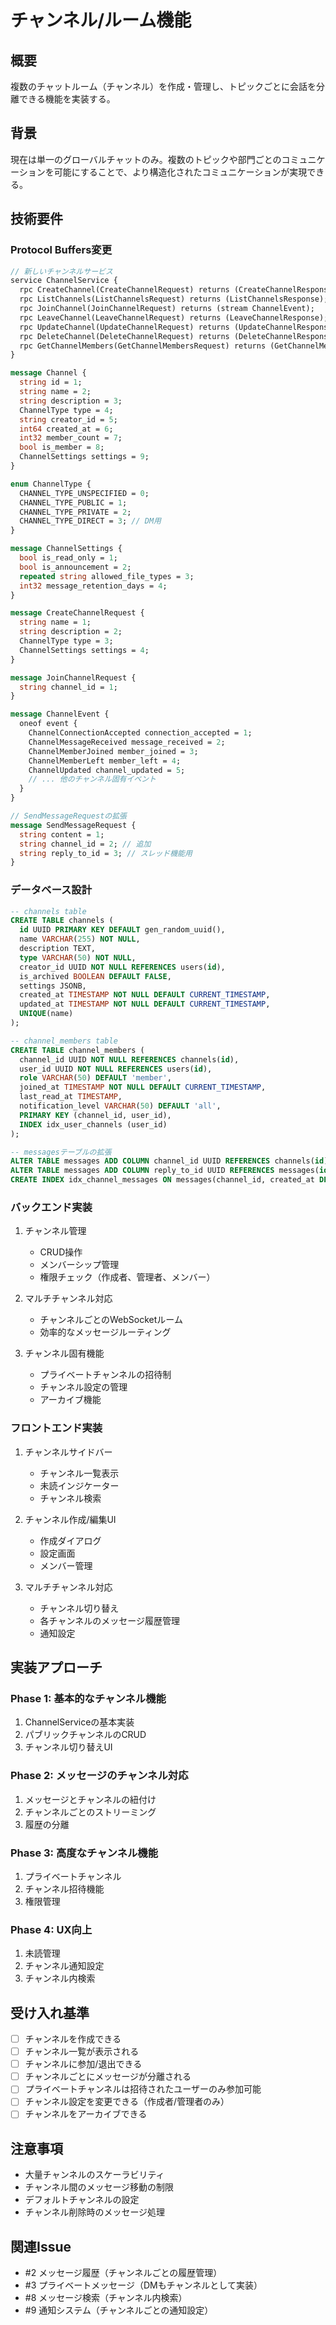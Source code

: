 # チャンネル/ルーム機能

## 概要
複数のチャットルーム（チャンネル）を作成・管理し、トピックごとに会話を分離できる機能を実装する。

## 背景
現在は単一のグローバルチャットのみ。複数のトピックや部門ごとのコミュニケーションを可能にすることで、より構造化されたコミュニケーションが実現できる。

## 技術要件

### Protocol Buffers変更
```proto
// 新しいチャンネルサービス
service ChannelService {
  rpc CreateChannel(CreateChannelRequest) returns (CreateChannelResponse);
  rpc ListChannels(ListChannelsRequest) returns (ListChannelsResponse);
  rpc JoinChannel(JoinChannelRequest) returns (stream ChannelEvent);
  rpc LeaveChannel(LeaveChannelRequest) returns (LeaveChannelResponse);
  rpc UpdateChannel(UpdateChannelRequest) returns (UpdateChannelResponse);
  rpc DeleteChannel(DeleteChannelRequest) returns (DeleteChannelResponse);
  rpc GetChannelMembers(GetChannelMembersRequest) returns (GetChannelMembersResponse);
}

message Channel {
  string id = 1;
  string name = 2;
  string description = 3;
  ChannelType type = 4;
  string creator_id = 5;
  int64 created_at = 6;
  int32 member_count = 7;
  bool is_member = 8;
  ChannelSettings settings = 9;
}

enum ChannelType {
  CHANNEL_TYPE_UNSPECIFIED = 0;
  CHANNEL_TYPE_PUBLIC = 1;
  CHANNEL_TYPE_PRIVATE = 2;
  CHANNEL_TYPE_DIRECT = 3; // DM用
}

message ChannelSettings {
  bool is_read_only = 1;
  bool is_announcement = 2;
  repeated string allowed_file_types = 3;
  int32 message_retention_days = 4;
}

message CreateChannelRequest {
  string name = 1;
  string description = 2;
  ChannelType type = 3;
  ChannelSettings settings = 4;
}

message JoinChannelRequest {
  string channel_id = 1;
}

message ChannelEvent {
  oneof event {
    ChannelConnectionAccepted connection_accepted = 1;
    ChannelMessageReceived message_received = 2;
    ChannelMemberJoined member_joined = 3;
    ChannelMemberLeft member_left = 4;
    ChannelUpdated channel_updated = 5;
    // ... 他のチャンネル固有イベント
  }
}

// SendMessageRequestの拡張
message SendMessageRequest {
  string content = 1;
  string channel_id = 2; // 追加
  string reply_to_id = 3; // スレッド機能用
}
```

### データベース設計
```sql
-- channels table
CREATE TABLE channels (
  id UUID PRIMARY KEY DEFAULT gen_random_uuid(),
  name VARCHAR(255) NOT NULL,
  description TEXT,
  type VARCHAR(50) NOT NULL,
  creator_id UUID NOT NULL REFERENCES users(id),
  is_archived BOOLEAN DEFAULT FALSE,
  settings JSONB,
  created_at TIMESTAMP NOT NULL DEFAULT CURRENT_TIMESTAMP,
  updated_at TIMESTAMP NOT NULL DEFAULT CURRENT_TIMESTAMP,
  UNIQUE(name)
);

-- channel_members table
CREATE TABLE channel_members (
  channel_id UUID NOT NULL REFERENCES channels(id),
  user_id UUID NOT NULL REFERENCES users(id),
  role VARCHAR(50) DEFAULT 'member',
  joined_at TIMESTAMP NOT NULL DEFAULT CURRENT_TIMESTAMP,
  last_read_at TIMESTAMP,
  notification_level VARCHAR(50) DEFAULT 'all',
  PRIMARY KEY (channel_id, user_id),
  INDEX idx_user_channels (user_id)
);

-- messagesテーブルの拡張
ALTER TABLE messages ADD COLUMN channel_id UUID REFERENCES channels(id);
ALTER TABLE messages ADD COLUMN reply_to_id UUID REFERENCES messages(id);
CREATE INDEX idx_channel_messages ON messages(channel_id, created_at DESC);
```

### バックエンド実装
1. チャンネル管理
   - CRUD操作
   - メンバーシップ管理
   - 権限チェック（作成者、管理者、メンバー）

2. マルチチャンネル対応
   - チャンネルごとのWebSocketルーム
   - 効率的なメッセージルーティング

3. チャンネル固有機能
   - プライベートチャンネルの招待制
   - チャンネル設定の管理
   - アーカイブ機能

### フロントエンド実装
1. チャンネルサイドバー
   - チャンネル一覧表示
   - 未読インジケーター
   - チャンネル検索

2. チャンネル作成/編集UI
   - 作成ダイアログ
   - 設定画面
   - メンバー管理

3. マルチチャンネル対応
   - チャンネル切り替え
   - 各チャンネルのメッセージ履歴管理
   - 通知設定

## 実装アプローチ

### Phase 1: 基本的なチャンネル機能
1. ChannelServiceの基本実装
2. パブリックチャンネルのCRUD
3. チャンネル切り替えUI

### Phase 2: メッセージのチャンネル対応
1. メッセージとチャンネルの紐付け
2. チャンネルごとのストリーミング
3. 履歴の分離

### Phase 3: 高度なチャンネル機能
1. プライベートチャンネル
2. チャンネル招待機能
3. 権限管理

### Phase 4: UX向上
1. 未読管理
2. チャンネル通知設定
3. チャンネル内検索

## 受け入れ基準
- [ ] チャンネルを作成できる
- [ ] チャンネル一覧が表示される
- [ ] チャンネルに参加/退出できる
- [ ] チャンネルごとにメッセージが分離される
- [ ] プライベートチャンネルは招待されたユーザーのみ参加可能
- [ ] チャンネル設定を変更できる（作成者/管理者のみ）
- [ ] チャンネルをアーカイブできる

## 注意事項
- 大量チャンネルのスケーラビリティ
- チャンネル間のメッセージ移動の制限
- デフォルトチャンネルの設定
- チャンネル削除時のメッセージ処理

## 関連Issue
- #2 メッセージ履歴（チャンネルごとの履歴管理）
- #3 プライベートメッセージ（DMもチャンネルとして実装）
- #8 メッセージ検索（チャンネル内検索）
- #9 通知システム（チャンネルごとの通知設定）